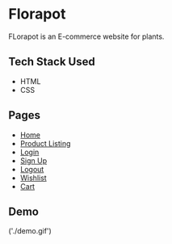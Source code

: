 # Florapot

FLorapot is an E-commerce website for plants.


## Tech Stack Used

* HTML
* CSS




## Pages

* [Home](https://florapot.netlify.app/)
* [Product Listing](https://florapot.netlify.app/pages/product.html)
* [Login](https://florapot.netlify.app/pages/login.html)
* [Sign Up](https://florapot.netlify.app/pages/signup.html)
* [Logout](https://florapot.netlify.app/pages/logout.html)
* [Wishlist](https://florapot.netlify.app/pages/wishlist.html)
* [Cart](https://florapot.netlify.app/pages/cart.html)

## Demo

('./demo.gif')

